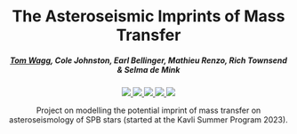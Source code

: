 <div align='center'>
  <h1>The Asteroseismic Imprints of Mass Transfer</h1>
  <h5><ins>Tom Wagg</ins>, Cole Johnston, Earl Bellinger, Mathieu Renzo, Rich Townsend & Selma de Mink</h5>

  <a href="https://ui.adsabs.harvard.edu/abs/2024A%26A...687A.222W/abstract">
    <img src="https://img.shields.io/badge/read-paper-blue"/>
  </a>
  <a href="mailto:tomwagg@uw.edu">
    <img src="https://img.shields.io/badge/contact-authors-purple"/>
  </a>
  <a href="notebooks/main.ipynb">
    <img src="https://img.shields.io/badge/reproduce-figures-yellow"/>
  </a>
  <a href="https://zenodo.org/records/10011675">
    <img src="https://img.shields.io/badge/zenodo-record-green"/>
  </a>
  <a href="https://www.tomwagg.com/html/interact/mass-gainer-asteroseismology.html">
    <img src="https://img.shields.io/badge/interactive-plots-orange"/>
  </a>
  
  <p>Project on modelling the potential imprint of mass transfer on asteroseismology of SPB stars (started at the Kavli Summer Program 2023).</p>
</div>
